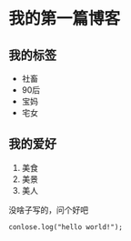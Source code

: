 # 我的第一篇博客

## 我的标签
* 社畜
* 90后
* 宝妈
* 宅女

## 我的爱好
1. 美食
2. 美景
3. 美人

没啥子写的，问个好吧
```javascrip
conlose.log("hello world!");
```
